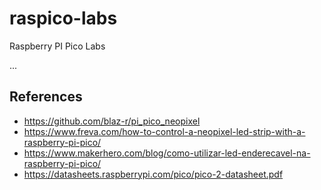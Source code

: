 # raspico-labs
Raspberry PI Pico Labs

...

## References

- https://github.com/blaz-r/pi_pico_neopixel
- https://www.freva.com/how-to-control-a-neopixel-led-strip-with-a-raspberry-pi-pico/
- https://www.makerhero.com/blog/como-utilizar-led-enderecavel-na-raspberry-pi-pico/
- https://datasheets.raspberrypi.com/pico/pico-2-datasheet.pdf